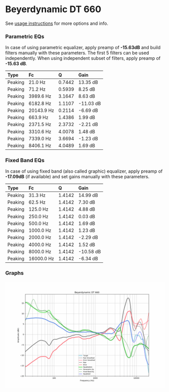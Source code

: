# Beyerdynamic DT 660
See [usage instructions](https://github.com/jaakkopasanen/AutoEq#usage) for more options and info.

### Parametric EQs
In case of using parametric equalizer, apply preamp of **-15.63dB** and build filters manually
with these parameters. The first 5 filters can be used independently.
When using independent subset of filters, apply preamp of **-15.63 dB**.

| Type    | Fc         |      Q | Gain      |
|:--------|:-----------|:-------|:----------|
| Peaking | 21.0 Hz    | 0.7442 | 13.35 dB  |
| Peaking | 71.2 Hz    | 0.5939 | 8.25 dB   |
| Peaking | 3989.6 Hz  | 3.1647 | 8.63 dB   |
| Peaking | 6182.8 Hz  | 1.1107 | -11.03 dB |
| Peaking | 20143.9 Hz | 0.2114 | -6.69 dB  |
| Peaking | 663.9 Hz   | 1.4386 | 1.99 dB   |
| Peaking | 2371.5 Hz  | 2.3732 | -2.21 dB  |
| Peaking | 3310.6 Hz  | 4.0078 | 1.48 dB   |
| Peaking | 7339.0 Hz  | 3.6694 | -1.23 dB  |
| Peaking | 8406.1 Hz  | 4.0489 | 1.69 dB   |

### Fixed Band EQs
In case of using fixed band (also called graphic) equalizer, apply preamp of **-17.09dB**
(if available) and set gains manually with these parameters.

| Type    | Fc         |      Q | Gain      |
|:--------|:-----------|:-------|:----------|
| Peaking | 31.3 Hz    | 1.4142 | 14.99 dB  |
| Peaking | 62.5 Hz    | 1.4142 | 7.30 dB   |
| Peaking | 125.0 Hz   | 1.4142 | 4.88 dB   |
| Peaking | 250.0 Hz   | 1.4142 | 0.03 dB   |
| Peaking | 500.0 Hz   | 1.4142 | 1.69 dB   |
| Peaking | 1000.0 Hz  | 1.4142 | 1.23 dB   |
| Peaking | 2000.0 Hz  | 1.4142 | -2.29 dB  |
| Peaking | 4000.0 Hz  | 1.4142 | 1.52 dB   |
| Peaking | 8000.0 Hz  | 1.4142 | -10.58 dB |
| Peaking | 16000.0 Hz | 1.4142 | -6.34 dB  |

### Graphs
![](./Beyerdynamic%20DT%20660.png)